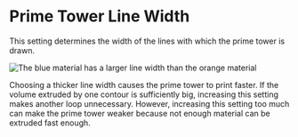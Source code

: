 Prime Tower Line Width
====
This setting determines the width of the lines with which the prime tower is drawn.

![The blue material has a larger line width than the orange material](../images/prime_tower_line_width.png)

Choosing a thicker line width causes the prime tower to print faster. If the volume extruded by one contour is sufficiently big, increasing this setting makes another loop unnecessary. However, increasing this setting too much can make the prime tower weaker because not enough material can be extruded fast enough.